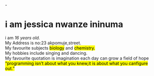 -<!DOCTYPE html>
<html lang="en">
<head>
    <meta charset="UTF-8">
    <meta name="viewport" content="width=device-width>
    <title>replit</title>
    <link href="style.css"rel="stylesheet"type="text/css"/>
</head>

<body>
    <h1>i am jessica nwanze ininuma</h1>
    i am <i>16 years old.</i><br>
    My Address is no:23 akpomuje,street.<br>
    My favourite subjects <mark>biology</mark> and <mark>chemistry.</mark><br>
    My hobbies include singing and dancing.<br>
    My favourite quotation is imagination each day can grow a field of hope<br>
    <mark><q>programming isn't about what you knew,it is about what you canfigure out.</q></mark>
    </body>

